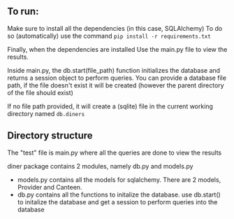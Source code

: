 ## To run:

Make sure to install all the dependencies (in this case, SQLAlchemy)
To do so (automatically) use the command `pip install -r requirements.txt`

Finally, when the dependencies are installed
Use the main.py file to view the results.

Inside main.py, the db.start(file_path) function initializes the database and returns a session object to perform queries.
You can provide a database file path, if the file doesn't exist it will be created (however the parent directory of the file should exist)

If no file path provided, it will create a (sqlite) file in the current working directory named `db.diners`

## Directory structure

The "test" file is main.py where all the queries are done to view the results

diner package contains 2 modules, namely db.py and models.py

* models.py contains all the models for sqlalchemy. There are 2 models, Provider and Canteen.
* db.py contains all the functions to initalize the database. use db.start() to initalize the database and get a session to perform queries into the database
